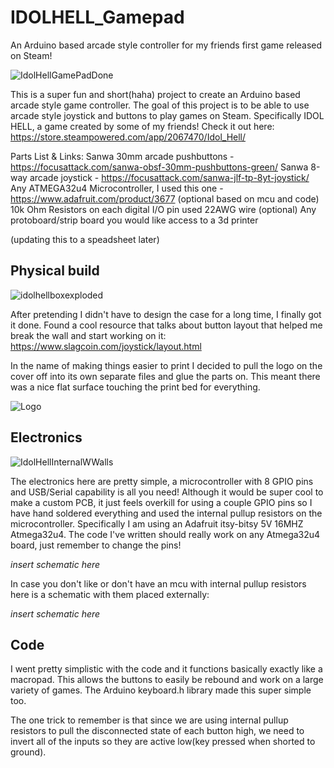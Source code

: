 # IDOLHELL_Gamepad
An Arduino based arcade style controller for my friends first game released on Steam!

![IdolHellGamePadDone](https://github.com/jlb2637/IDOLHELL_Gamepad/assets/47393028/d8992a92-152d-408a-a38d-5d4a9b611b5a)


This is a super fun and short(haha) project to create an Arduino based arcade style game controller.
The goal of this project is to be able to use arcade style joystick and buttons to play games on Steam.
Specifically IDOL HELL, a game created by some of my friends! Check it out here: https://store.steampowered.com/app/2067470/Idol_Hell/

Parts List & Links:
Sanwa 30mm arcade pushbuttons - https://focusattack.com/sanwa-obsf-30mm-pushbuttons-green/
Sanwa 8-way arcade joystick - https://focusattack.com/sanwa-jlf-tp-8yt-joystick/
Any ATMEGA32u4 Microcontroller, I used this one - https://www.adafruit.com/product/3677
(optional based on mcu and code) 10k Ohm Resistors on each digital I/O pin used
22AWG wire
(optional) Any protoboard/strip board you would like
access to a 3d printer

(updating this to a speadsheet later)


## Physical build

![idolhellboxexploded](https://github.com/jlb2637/IDOLHELL_Gamepad/assets/47393028/9bbc0c20-663f-4027-a242-bbc9349b73cb)

After pretending I didn't have to design the case for a long time, I finally got it done. Found a cool resource that talks about button layout that helped me break the wall and start working on it: https://www.slagcoin.com/joystick/layout.html

In the name of making things easier to print I decided to pull the logo on the cover off into its own separate files and glue the parts on. This meant there was a nice flat surface touching the print bed for everything.

![Logo](https://github.com/jlb2637/IDOLHELL_Gamepad/assets/47393028/5f7f7340-7272-4846-998a-04c0976d4597)


## Electronics

![IdolHellInternalWWalls](https://github.com/jlb2637/IDOLHELL_Gamepad/assets/47393028/03cdae44-87db-4b10-8b45-27715f25f3ec)

The electronics here are pretty simple, a microcontroller with 8 GPIO pins and USB/Serial capability is all you need!
Although it would be super cool to make a custom PCB, it just feels overkill for using a couple GPIO pins so I have hand soldered everything and used the internal pullup resistors on the microcontroller.
Specifically I am using an Adafruit itsy-bitsy 5V 16MHZ Atmega32u4. The code I've written should really work on any Atmega32u4 board, just remember to change the pins!


*insert schematic here*

In case you don't like or don't have an mcu with internal pullup resistors here is a schematic with them placed externally:

*insert schematic here*

## Code

I went pretty simplistic with the code and it functions basically exactly like a macropad. This allows the buttons to easily be rebound and work on a large variety of games.
The Arduino keyboard.h library made this super simple too.

The one trick to remember is that since we are using internal pullup resistors to pull the disconnected state of each button high, we need to invert all of the inputs so they are active low(key pressed when shorted to ground).

